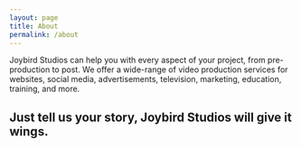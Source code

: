 ```yaml
---
layout: page
title: About
permalink: /about
---
```


Joybird Studios can help you with every aspect of your project, from pre-production to post. 
We offer a wide-range of video production services for websites, social media, advertisements, television, marketing, education, training, and more. 

## Just tell us your story, Joybird Studios will give it wings. ​​​​​​​
